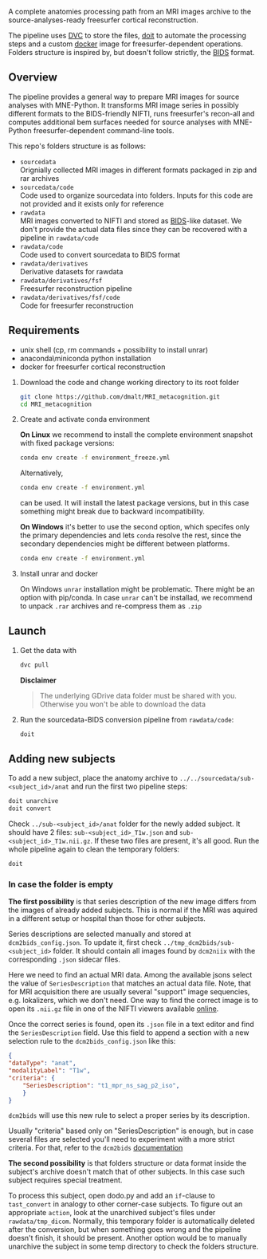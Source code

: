 A complete anatomies processing path from an MRI images archive to the
source-analyses-ready freesurfer cortical reconstruction.

The pipeline uses [DVC](https://dvc.org/) to store the files,
[doit](https://pydoit.org/) to automate the processing steps and a custom
[docker](https://www.docker.com/) image for freesurfer-dependent operations.
Folders structure is inspired by, but doesn't follow strictly, the
[BIDS](https://bids.neuroimaging.io/) format.

Overview
--------
The pipeline provides a general way to prepare MRI images for source analyses
with MNE-Python. It transforms MRI image series in possibly different formats
to the BIDS-friendly NIFTI, runs freesurfer's recon-all and computes additional
bem surfaces needed for source analyses with MNE-Python freesurfer-dependent
command-line tools.

This repo's folders structure is as follows:

- `sourcedata`\
    Orignially collected MRI images in different formats packaged in zip and rar archives
- `sourcedata/code`\
    Code used to organize sourcedata into folders. Inputs for this code are not provided and it
    exists only for reference
- `rawdata`\
    MRI images converted to NIFTI and stored as
    [BIDS](https://bids.neuroimaging.io/)-like dataset. We don't provide the
    actual data files since they can be recovered with a pipeline in
    `rawdata/code`
- `rawdata/code`\
    Code used to convert sourcedata to BIDS format
- `rawdata/derivatives`\
    Derivative datasets for rawdata
- `rawdata/derivatives/fsf`\
    Freesurfer reconstruction pipeline
- `rawdata/derivatives/fsf/code`\
    Code for freesurfer reconstruction


Requirements
------------
- unix shell (cp, rm commands + possibility to install  unrar)
- anaconda\miniconda python installation
- docker for freesurfer cortical reconstruction

1. Download the code and change working directory to its root folder

    ```bash
    git clone https://github.com/dmalt/MRI_metacognition.git
    cd MRI_metacognition
    ```

2. Create and activate conda environment

    **On Linux** we recommend to install the complete environment snapshot with
    fixed package versions:
    ```bash
    conda env create -f environment_freeze.yml
    ```
    Alternatively,
    ```bash
    conda env create -f environment.yml
    ```
    can be used. It will install the latest package versions, but in this case
    something might break due to backward incompatibility.

    **On Windows** it's better to use the second option, which specifes only
    the primary dependencies and lets `conda` resolve the rest, since the
    secondary dependencies might be different between platforms.
    ```bash
    conda env create -f environment.yml
    ```

3. Install unrar and docker

    On Windows `unrar` installation might be problematic.
    There might be an option with pip/conda. In case `unrar` can't be installad,
    we recommend to unpack `.rar` archives and re-compress them as `.zip`

Launch
------
1. Get the data with
    ```bash
    dvc pull
    ```

    **Disclaimer**
    > The underlying GDrive data folder must be shared with you.
    > Otherwise you won't be able to download the data

2. Run the sourcedata-BIDS conversion pipeline from `rawdata/code`:
    ```bash
    doit
    ```

Adding new subjects
-------------------
To add a new subject, place the anatomy archive to `../../sourcedata/sub-<subject_id>/anat`
and run the first two pipeline steps:
```bash
doit unarchive
doit convert
```

Check `../sub-<subject_id>/anat` folder for the newly added subject. It should
have 2 files: `sub-<subject_id>_T1w.json` and `sub-<subject_id>_T1w.nii.gz`. If
these two files are present, it's all good. Run the whole pipeline again to
clean the temporary folders:

```bash
doit
```

### In case the folder is empty

**The first possibility** is that series description of the new image differs
from the images of already added subjects. This is normal if the MRI was
aquired in a different setup or hospital than those for other subjects.

Series descriptions are selected manually and stored at `dcm2bids_config.json`.
To update it, first check `../tmp_dcm2bids/sub-<subject_id>` folder. It should
contain all images found by `dcm2niix` with the corresponding `.json` sidecar files.

Here we need to find an actual MRI data. Among the available jsons select the
value of `SeriesDescription` that matches an actual data file. Note, that for
MRI acquisition there are usually several "support" image sequencies, e.g.
lokalizers, which we don't need. One way to find the correct image is to open
its `.nii.gz` file in one of the NIFTI viewers available
[online](https://socr.umich.edu/HTML5/BrainViewer/).

Once the correct series is found, open its `.json` file in a text editor and
find the `SeriesDescription` field. Use this field to append a section with a
new selection rule to the `dcm2bids_config.json` like this:

```json
{
"dataType": "anat",
"modalityLabel": "T1w",
"criteria": {
    "SeriesDescription": "t1_mpr_ns_sag_p2_iso",
    }
}
```

`dcm2bids` will use this new rule to select a proper series by its description.

Usually "criteria" based only on "SeriesDescription" is enough, but in case
several files are selected you'll need to experiment with a more strict
criteria. For that, refer to the `dcm2bids`
[documentation](https://unfmontreal.github.io/Dcm2Bids/docs/how-to/create-config-file/)

**The second possibility** is that folders structure or data format inside the
subject's archive doesn't match that of other subjects. In this case such
subject requires special treatment.

To process this subject, open dodo.py and add an `if`-clause to `tast_convert`
in analogy to other corner-case subjects. To figure out an appropriate
`action`, look at the unarchived subject's files under `rawdata/tmp_dicom`.
Normally, this temporary folder is automatically deleted after the conversion,
but when something goes wrong and the pipeline doesn't finish, it should be
present. Another option would be to manually unarchive the subject in some temp
directory to check the folders structure.
